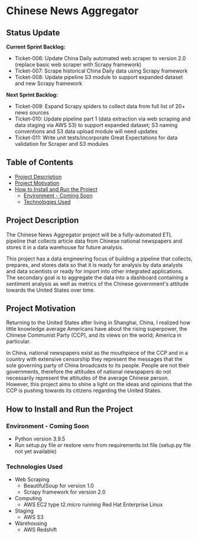 # Chinese News Aggregator
## Status Update
**Current Sprint Backlog:**
- Ticket-006: Update China Daily automated web scraper to version 2.0 (replace basic web scraper with Scrapy framework)
- Ticket-007: Scrape historical China Daily data using Scrapy framework
- Ticket-008: Update pipeline S3 module to support expanded dataset and new Scrapy framework

**Next Sprint Backlog:**
- Ticket-009: Expand Scrapy spiders to collect data from full list of 20+ news sources
- Ticket-010: Update pipeline part 1 (data extraction via web scraping and data staging via AWS S3) to support expanded dataset; S3 naming conventions and S3 data upload module will need updates
- Ticket-011: Write unit tests/incorporate Great Expectations for data validation for Scraper and S3 modules

## Table of Contents
- [Project Description](#project-description)
- [Project Motivation](#project-motivation)
- [How to Install and Run the Project](#how-to-install-and-run-the-project)
    - [Environment - Coming Soon](#environment---coming-soon)
    - [Technologies Used](#technologies-used)

## Project Description
The Chinese News Aggregator project will be a fully-automated ETL pipeline that collects article data from Chinese national newspapers and stores it in a data warehouse for future analysis.

This project has a data engineering focus of building a pipeline that collects, prepares, and stores data so that it is ready for analysis by data analysts and data scientists or ready for import into other integrated applications. The secondary goal is to aggregate the data into a dashboard containing a sentiment analysis as well as metrics of the Chinese government's attitude towards the United States over time.


## Project Motivation
Returning to the United States after living in Shanghai, China, I realized how little knowledge average Americans have about the rising superpower, the Chinese Communist Party (CCP), and its views on the world; America in particular.

In China, national newspapers exist as the mouthpiece of the CCP and in a country with extensive censorship they represent the messages that the sole governing party of China broadcasts to its people. People are not their governments, therefore the attitudes of national newspapers do not necessarily represent the attitudes of the average Chinese person. However, this project aims to shine a light on the ideas and opinions that the CCP is pushing towards its citizens regarding the United States.


## How to Install and Run the Project
### Environment - Coming Soon
- Python version 3.9.5
- Run setup.py file or restore venv from requirements.txt file (setup.py file not yet available)
### Technologies Used
- Web Scraping
    - BeautifulSoup for version 1.0
    - Scrapy framework for version 2.0
- Computing
    - AWS EC2 type t2.micro running Red Hat Enterprise Linux
- Staging
    - AWS S3
- Warehousing
    - AWS Redshift
